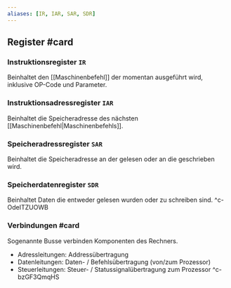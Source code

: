 ```yaml
---
aliases: [IR, IAR, SAR, SDR]
---
```


## Register #card
### Instruktionsregister `IR`
Beinhaltet den [[Maschinenbefehl]] der momentan ausgeführt wird, inklusive OP-Code und Parameter.

### Instruktionsadressregister `IAR`
Beinhaltet die Speicheradresse des nächsten [[Maschinenbefehl|Maschinenbefehls]].

### Speicheradressregister `SAR`
Beinhaltet die Speicheradresse an der gelesen oder an die geschrieben wird.

### Speicherdatenregister `SDR`
Beinhaltet Daten die entweder gelesen wurden oder zu schreiben sind.
^c-OdeITZUOWB

### Verbindungen #card
Sogenannte Busse verbinden Komponenten des Rechners.
- Adressleitungen: Addressübertragung
- Datenleitungen: Daten- / Befehlsübertragung (von/zum Prozessor)
- Steuerleitungen: Steuer- / Statussignalübertragung zum Prozessor
^c-bzGF3QmqHS
